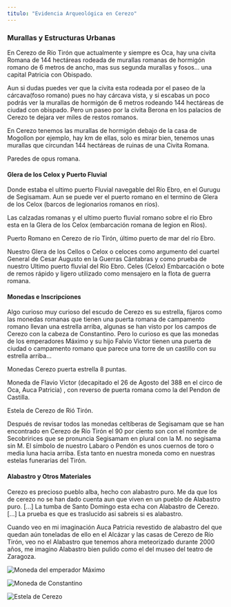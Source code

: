 ```yaml
---
titulo: "Evidencia Arqueológica en Cerezo"
---
```


### Murallas y Estructuras Urbanas

En Cerezo de Río Tirón que actualmente y siempre es Oca, hay una civita Romana de 144 hectáreas rodeada de murallas romanas de hormigón romano de 6 metros de ancho, mas sus segunda murallas y fosos... una capital Patricia con Obispado.

Aun si dudas puedes ver que la civita esta rodeada por el paseo de la cárcava(foso romano) pues no hay cárcava vista, y si escabas un poco podrás ver la murallas de hormigón de 6 metros rodeando 144 hectáreas de ciudad con obispado. Pero un paseo por la civita Berona en los palacios de Cerezo te dejara ver miles de restos romanos.

En Cerezo tenemos las murallas de hormigón debajo de la casa de Mogollon por ejemplo, hay km de ellas, solo es mirar bien, tenemos unas murallas que circundan 144 hectáreas de ruinas de una Civita Romana.

Paredes de opus romana.

#### Glera de los Celox y Puerto Fluvial

Donde estaba el ultimo puerto Fluvial navegable del Río Ebro, en el Gurugu de Segisamam. Aun se puede ver el puerto romano en el termino de Glera de los Celox (barcos de legionarios romanos en ríos).

Las calzadas romanas y el ultimo puerto fluvial romano sobre el rio Ebro esta en la Glera de los Celox (embarcación romana de legion en Rios).

Puerto Romano en Cerezo de río Tirón, último puerto de mar del río Ebro.

Nuestro Glera de los Cellos o Celox o celoces como argumento del cuartel General de Cesar Augusto en la Guerras Cántabras y como prueba de nuestro Ultimo puerto fluvial del Río Ebro. Celes (Celox) Embarcación o bote de remos rápido y ligero utilizado como mensajero en la flota de guerra romana.

#### Monedas e Inscripciones

Algo curioso muy curioso del escudo de Cerezo es su estrella, fijaros como las monedas romanas que tienen una puerta romana de campamento romano llevan una estrella arriba, algunas se han visto por los campos de Cerezo con la cabeza de Constantino. Pero lo curioso es que las monedas de los emperadores Máximo y su hijo Falvio Victor tienen una puerta de ciudad o campamento romano que parece una torre de un castillo con su estrella arriba...

Monedas Cerezo puerta estrella 8 puntas.

Moneda de Flavio Victor (decapitado el 26 de Agosto del 388 en el circo de Oca, Auca Patricia) , con reverso de puerta romana como la del Pendon de Castilla.

Estela de Cerezo de Rió Tirón.

Después de revisar todos las monedas celtíberas de Segisamam que se han encontrado en Cerezo de Río Tirón el 90 por ciento son con el nombre de Secobririces que se pronuncia Segisamam en plural con la M. no segisama sin M. El símbolo de nuestro Labaro o Pendón es unos cuernos de toro o media luna hacia arriba. Esta tanto en nuestra moneda como en nuestras estelas funerarias del Tirón.

#### Alabastro y Otros Materiales

Cerezo es precioso pueblo alba, hecho con alabastro puro. Me da que los de cerezo no se han dado cuenta aun que viven en un pueblo de Alabastro puro. [...] La tumba de Santo Domingo esta echa con Alabastro de Cerezo. [...] La prueba es que es traslucido asi sabreis si es alabastro.

Cuando veo en mi imaginación Auca Patricia revestido de alabastro del que quedan aún toneladas de ello en el Alcázar y las casas de Cerezo de Río Tirón, veo no el Alabastro que tenemos ahora meteorizado durante 2000 años, me imagino Alabastro bien pulido como el del museo del teatro de Zaragoza.

![Moneda del emperador Máximo](/imagenes/moneda_maximo_detalle.jpg "Moneda del emperador Máximo")

![Moneda de Constantino](/imagenes/moneda_constantino_detalle.jpg "Moneda de Constantino")

![Estela de Cerezo](/imagenes/estela_cerezo_detalle.jpg "Estela de Cerezo")
